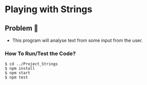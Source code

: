 # Playing with Strings

## Problem :rocket:

- This program will analyse text from some input from the user.

### How To Run/Test the Code?

```
$ cd ../Project_Strings
$ npm install
$ npm start
$ npm test
```
